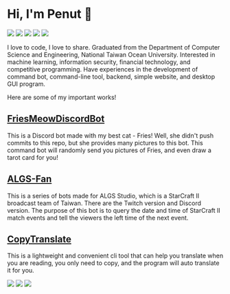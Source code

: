 # Hi, I'm Penut 👋

![](https://img.shields.io/github/followers/penut85420?style=for-the-badge&logo=github)
![](https://img.shields.io/github/stars/penut85420?style=for-the-badge&logo=github)
![](https://img.shields.io/static/v1?label=Love&message=Coding&color=ff79b4&style=for-the-badge&logo=github)
[![](https://img.shields.io/static/v1?label=My&message=Blogger&color=green&style=for-the-badge&logo=wordpress)](https://penut.ddns.net/)
[![](https://img.shields.io/static/v1?label=My&message=Twitter&color=5DA9DD&style=for-the-badge&logo=twitter)](https://twitter.com/Da_OppaiLoli)

I love to code, I love to share. Graduated from the Department of Computer Science and Engineering, National Taiwan Ocean University. Interested in machine learning, information security, financial technology, and competitive programming. Have experiences in the development of command bot, command-line tool, backend, simple website, and desktop GUI program.

Here are some of my important works!

## [FriesMeowDiscordBot](https://github.com/penut85420/FriesMeowDiscordBot)
This is a Discord bot made with my best cat - Fries! Well, she didn't push commits to this repo, but she provides many pictures to this bot. This command bot will randomly send you pictures of Fries, and even draw a tarot card for you!

## [ALGS-Fan](https://github.com/penut85420/ALGS-Fan)
This is a series of bots made for ALGS Studio, which is a StarCraft II broadcast team of Taiwan. There are the Twitch version and Discord version. The purpose of this bot is to query the date and time of StarCraft II match events and tell the viewers the left time of the next event.

## [CopyTranslate](https://github.com/penut85420/CopyTranslate)
This is a lightweight and convenient cli tool that can help you translate when you are reading, you only need to copy, and the program will auto translate it for you.

![](https://github-profile-summary-cards.vercel.app/api/cards/profile-details?username=penut85420&theme=monokai)
![](https://github-profile-summary-cards.vercel.app/api/cards/repos-per-language?username=penut85420&theme=monokai)
![](https://github-profile-summary-cards.vercel.app/api/cards/stats?username=penut85420&theme=monokai)

